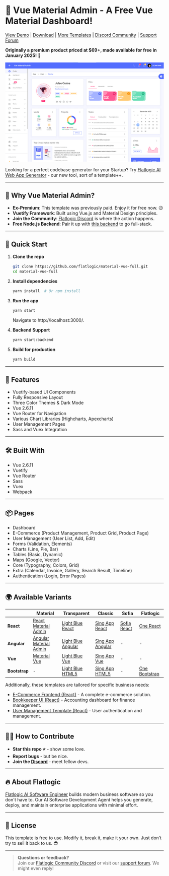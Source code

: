 # 🚀 Vue Material Admin - A Free Vue Material Dashboard!

[View Demo](https://flatlogic.com/templates/vue-material-template-full/demo) | [Download](https://github.com/flatlogic/material-vue-full/archive/refs/heads/master.zip) | [More Templates](https://flatlogic.com/templates) | [Discord Community](https://discord.gg/flatlogic-community) | [Support Forum](https://flatlogic.com/forum)

**Originally a premium product priced at $69+, made available for free in January 2025!** 🎉

[![image](https://github.com/flatlogic/material-vue-full/blob/master/src/assets/img/screenshots/1.png)](https://flatlogic.com/templates/vue-material-template-full/demo)

Looking for a perfect codebase generator for your Startup? Try [Flatlogic AI Web App Generator](https://flatlogic.com/generator) - our new tool, sort of a template++.

---

## 🎯 Why Vue Material Admin?
- **Ex-Premium**: This template was previously paid. Enjoy it for free now. 😉
- **Vuetify Framework**: Built using Vue.js and Material Design principles.
- **Join the Community**: [Flatlogic Discord](https://discord.gg/flatlogic-community) is where the action happens.
- **Free Node.js Backend**: Pair it up with [this backend](https://github.com/flatlogic/nodejs-backend) to go full-stack.

---

## 🚀 Quick Start

1. **Clone the repo**  
   ```bash
   git clone https://github.com/flatlogic/material-vue-full.git
   cd material-vue-full
   ```
2. **Install dependencies**  
   ```bash
   yarn install  # Or npm install
   ```
3. **Run the app**  
   ```bash
   yarn start
   ```
   Navigate to http://localhost:3000/.

4. **Backend Support**  
   ```bash
   yarn start:backend
   ```

5. **Build for production**  
   ```bash
   yarn build
   ```

---

## 🧩 Features

- Vuetify-based UI Components
- Fully Responsive Layout
- Three Color Themes & Dark Mode
- Vue 2.6.11
- Vue Router for Navigation
- Various Chart Libraries (Highcharts, Apexcharts)
- User Management Pages
- Sass and Vuex Integration

---

## 🛠 Built With
- Vue 2.6.11
- Vuetify
- Vue Router
- Sass
- Vuex
- Webpack

---

## 📦 Pages
- Dashboard
- E-Commerce (Product Management, Product Grid, Product Page)
- User Management (User List, Add, Edit)
- Forms (Validation, Elements)
- Charts (Line, Pie, Bar)
- Tables (Basic, Dynamic)
- Maps (Google, Vector)
- Core (Typography, Colors, Grid)
- Extra (Calendar, Invoice, Gallery, Search Result, Timeline)
- Authentication (Login, Error Pages)

---

## 🌍 Available Variants

|               | **Material**                                              | **Transparent**                                         | **Classic**                                          | **Sofia**                                          | **Flatlogic**                                      |
|---------------|-----------------------------------------------------------|---------------------------------------------------------|-------------------------------------------------------|-----------------------------------------------------|----------------------------------------------------|
| **React**     | [React Material Admin](https://github.com/flatlogic/react-material-admin-full) | [Light Blue React](https://github.com/flatlogic/light-blue-react) | [Sing App React](https://github.com/flatlogic/sing-app-react) | [Sofia React](https://github.com/flatlogic/sofia-react) | [One React](https://github.com/flatlogic/one-react) |
| **Angular**   | [Angular Material Admin](https://github.com/flatlogic/angular-material-admin-full) | [Light Blue Angular](https://github.com/flatlogic/light-blue-angular) | [Sing App Angular](https://github.com/flatlogic/sing-app-angular) | - | - |
| **Vue**       | [Material Vue](https://github.com/flatlogic/material-vue-full) | [Light Blue Vue](https://github.com/flatlogic/light-blue-vue) | [Sing App Vue](https://github.com/flatlogic/sing-app-vue) | - | - |
| **Bootstrap** | - | [Light Blue HTML5](https://github.com/flatlogic/light-blue-html5) | [Sing App HTML5](https://github.com/flatlogic/sing-app-html5) | - | [One Bootstrap](https://github.com/flatlogic/one-bootstrap-template-full) |


Additionally, these templates are tailored for specific business needs:
- [E-Commerce Frontend (React)](https://github.com/flatlogic/ecommerce-frontend) - A complete e-commerce solution.
- [Bookkeeper UI (React)](https://github.com/flatlogic/bookkeeper-ui) - Accounting dashboard for finance management.
- [User Management Template (React)](https://github.com/flatlogic/user-management-template) - User authentication and management.

---

## 👨‍💻 How to Contribute
- **Star this repo ⭐** - show some love.
- **Report bugs** - but be nice.
- **Join the [Discord](<insert-discord-invite-link>)** - meet fellow devs.

---

## 🔥 About Flatlogic
[Flatlogic AI Software Engineer](https://flatlogic.com/ai-software-development-agent) builds modern business software so you don't have to. Our AI Software Development Agent helps you generate, deploy, and maintain enterprise applications with minimal effort.

---

## 📜 License
This template is free to use. Modify it, break it, make it your own. Just don’t try to sell it back to us. 😎

---

> **Questions or feedback?**  
> Join our [Flatlogic Community Discord](https://discord.gg/flatlogic-community) or visit our [support forum](https://flatlogic.com/forum). We might even reply!
